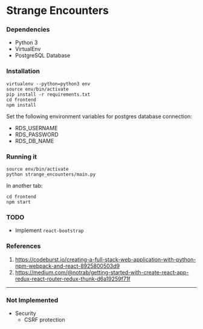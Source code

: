 # Strange Encounters

### Dependencies
- Python 3
- VirtualEnv
- PostgreSQL Database

### Installation
```
virtualenv --python=python3 env
source env/bin/activate
pip install -r requirements.txt
cd frontend
npm install
```

Set the following environment variables for postgres database connection:
- RDS_USERNAME
- RDS_PASSWORD
- RDS_DB_NAME

### Running it
```
source env/bin/activate
python strange_encounters/main.py
```

In another tab:
```
cd frontend
npm start
```

### TODO
- Implement `react-bootstrap`


### References

1. https://codeburst.io/creating-a-full-stack-web-application-with-python-npm-webpack-and-react-8925800503d9
1. https://medium.com/@notrab/getting-started-with-create-react-app-redux-react-router-redux-thunk-d6a19259f71f

---

### Not Implemented
- Security
    - CSRF protection

